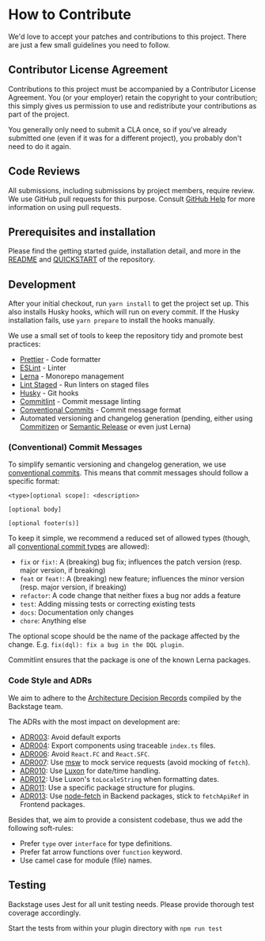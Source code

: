 # How to Contribute

We'd love to accept your patches and contributions to this project. There are
just a few small guidelines you need to follow.

## Contributor License Agreement

Contributions to this project must be accompanied by a Contributor License
Agreement. You (or your employer) retain the copyright to your contribution;
this simply gives us permission to use and redistribute your contributions as
part of the project.

You generally only need to submit a CLA once, so if you've already submitted one
(even if it was for a different project), you probably don't need to do it
again.

## Code Reviews

All submissions, including submissions by project members, require review. We
use GitHub pull requests for this purpose. Consult
[GitHub Help](https://help.github.com/articles/about-pull-requests/) for more
information on using pull requests.

## Prerequisites and installation

Please find the getting started guide, installation detail, and more in the
[README](README.md) and [QUICKSTART](QUICKSTART.md) of the repository.

## Development

After your initial checkout, run `yarn install` to get the project set up. This
also installs Husky hooks, which will run on every commit. If the Husky
installation fails, use `yarn prepare` to install the hooks manually.

We use a small set of tools to keep the repository tidy and promote best
practices:

- [Prettier](https://prettier.io/) - Code formatter
- [ESLint](https://eslint.org/) - Linter
- [Lerna](https://lerna.js.org/) - Monorepo management
- [Lint Staged](https://github.com/lint-staged/lint-staged#readme) - Run linters
  on staged files
- [Husky](https://typicode.github.io/husky/#/) - Git hooks
- [Commitlint](https://commitlint.js.org/#/) - Commit message linting
- [Conventional Commits](https://www.conventionalcommits.org/en/v1.0.0/) -
  Commit message format
- Automated versioning and changelog generation (pending, either using
  [Commitizen](https://github.com/commitizen/cz-cli) or
  [Semantic Release](https://github.com/semantic-release/semantic-release) or
  even just Lerna)

### (Conventional) Commit Messages

To simplify semantic versioning and changelog generation, we use
[conventional commits](https://www.conventionalcommits.org/en/v1.0.0/). This
means that commit messages should follow a specific format:

```commit
<type>[optional scope]: <description>

[optional body]

[optional footer(s)]
```

To keep it simple, we recommend a reduced set of allowed types (though, all
[conventional commit types](https://www.conventionalcommits.org/en/v1.0.0/#summary)
are allowed):

- `fix` or `fix!`: A (breaking) bug fix; influences the patch version (resp.
  major version, if breaking)
- `feat` or `feat!`: A (breaking) new feature; influences the minor version
  (resp. major version, if breaking)
- `refactor`: A code change that neither fixes a bug nor adds a feature
- `test`: Adding missing tests or correcting existing tests
- `docs`: Documentation only changes
- `chore`: Anything else

The optional scope should be the name of the package affected by the change.
E.g. `fix(dql): fix a bug in the DQL plugin`.

Commitlint ensures that the package is one of the known Lerna packages.

### Code Style and ADRs

We aim to adhere to the
[Architecture Decision Records](https://github.com/backstage/backstage/tree/master/docs/architecture-decisions)
compiled by the Backstage team.

The ADRs with the most impact on development are:

- [ADR003](https://github.com/backstage/backstage/blob/master/docs/architecture-decisions/adr003-avoid-default-exports.md):
  Avoid default exports
- [ADR004](https://github.com/backstage/backstage/blob/master/docs/architecture-decisions/adr004-module-export-structure.md):
  Export components using traceable `index.ts` files.
- [ADR006](https://github.com/backstage/backstage/blob/master/docs/architecture-decisions/adr006-avoid-react-fc.md):
  Avoid `React.FC` and `React.SFC`.
- [ADR007](https://github.com/backstage/backstage/blob/master/docs/architecture-decisions/adr007-use-msw-to-mock-service-requests.md):
  Use [msw](https://mswjs.io/) to mock service requests (avoid mocking of
  `fetch`).
- [ADR010](https://github.com/backstage/backstage/blob/master/docs/architecture-decisions/adr010-luxon-date-library.md):
  Use [Luxon](https://moment.github.io/luxon/) for date/time handling.
- [ADR012](https://github.com/backstage/backstage/blob/master/docs/architecture-decisions/adr012-use-luxon-locale-and-date-presets.md):
  Use Luxon's `toLocaleString` when formatting dates.
- [ADR011](https://github.com/backstage/backstage/blob/master/docs/architecture-decisions/adr011-plugin-package-structure.md):
  Use a specific package structure for plugins.
- [ADR013](https://github.com/backstage/backstage/blob/master/docs/architecture-decisions/adr013-use-node-fetch.md):
  Use [node-fetch](https://www.npmjs.com/package/node-fetch) in Backend
  packages, stick to `fetchApiRef` in Frontend packages.

Besides that, we aim to provide a consistent codebase, thus we add the following
soft-rules:

- Prefer `type` over `interface` for type definitions.
- Prefer fat arrow functions over `function` keyword.
- Use camel case for module (file) names.

## Testing

Backstage uses Jest for all unit testing needs. Please provide thorough test
coverage accordingly.

Start the tests from within your plugin directory with `npm run test`
